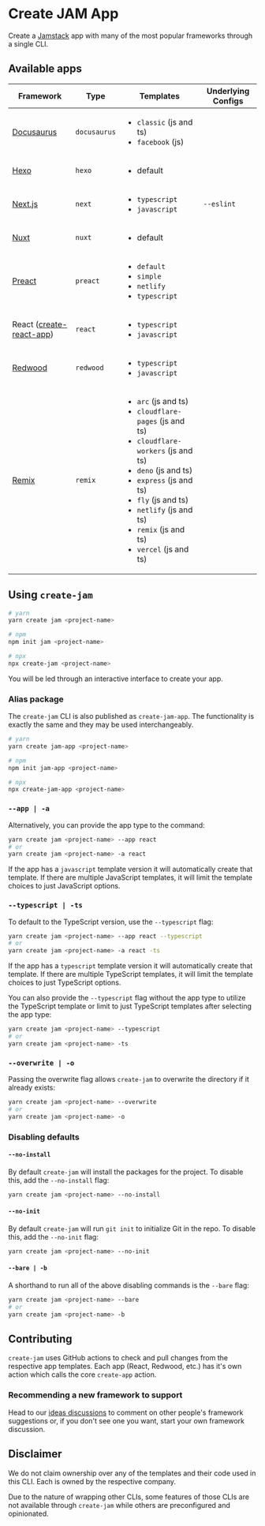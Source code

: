 # Create JAM App

Create a [Jamstack](https://jamstack.org) app with many of the most popular frameworks through a single CLI.

## Available apps

| Framework                                                | Type         | Templates                                                                                                                                                                                                                                                                                     | Underlying Configs |
| -------------------------------------------------------- | ------------ | --------------------------------------------------------------------------------------------------------------------------------------------------------------------------------------------------------------------------------------------------------------------------------------------- | ------------------ |
| [Docusaurus](https://docusaurus.io/)                     | `docusaurus` | <ul><li>`classic` (js and ts)</li><li>`facebook` (js)</li></ul>                                                                                                                                                                                                                               |                    |
| [Hexo](https://hexo.io/)                                 | `hexo`       | <ul><li>default</li></ul>                                                                                                                                                                                                                                                                     |                    |
| [Next.js](https://nextjs.org)                            | `next`       | <ul><li>`typescript`</li><li>`javascript`</li></ul>                                                                                                                                                                                                                                           | `--eslint`         |
| [Nuxt](https://nuxtjs.org/)                              | `nuxt`       | <ul><li>default</li></ul>                                                                                                                                                                                                                                                                     |                    |
| [Preact](https://preactjs.com/)                          | `preact`     | <ul><li>`default`</li><li>`simple`</li><li>`netlify`</li><li>`typescript`</li></ul>                                                                                                                                                                                                           |                    |
| React ([create-react-app](https://create-react-app.dev)) | `react`      | <ul><li>`typescript`</li><li>`javascript`</li></ul>                                                                                                                                                                                                                                           |                    |
| [Redwood](https://redwoodjs.com)                         | `redwood`    | <ul><li>`typescript`</li><li>`javascript`</li></ul>                                                                                                                                                                                                                                           |                    |
| [Remix](https://remix.run/)                              | `remix`      | <ul><li>`arc` (js and ts)</li><li>`cloudflare-pages` (js and ts)</li><li>`cloudflare-workers` (js and ts)</li><li>`deno` (js and ts)</li><li>`express` (js and ts)</li><li>`fly` (js and ts)</li><li>`netlify` (js and ts)</li><li>`remix` (js and ts)</li><li>`vercel` (js and ts)</li></ul> |                    |

## Using `create-jam`

```bash
# yarn
yarn create jam <project-name>

# npm
npm init jam <project-name>

# npx
npx create-jam <project-name>
```

You will be led through an interactive interface to create your app.

### Alias package

The `create-jam` CLI is also published as `create-jam-app`. The functionality is exactly the same and they may be used interchangeably.

```bash
# yarn
yarn create jam-app <project-name>

# npm
npm init jam-app <project-name>

# npx
npx create-jam-app <project-name>
```

### `--app | -a`

Alternatively, you can provide the app type to the command:

```bash
yarn create jam <project-name> --app react
# or
yarn create jam <project-name> -a react
```

If the app has a `javascript` template version it will automatically create that template.
If there are multiple JavaScript templates, it will limit the template choices to just JavaScript options.

### `--typescript | -ts`

To default to the TypeScript version, use the `--typescript` flag:

```bash
yarn create jam <project-name> --app react --typescript
# or
yarn create jam <project-name> -a react -ts
```

If the app has a `typescript` template version it will automatically create that template.
If there are multiple TypeScript templates, it will limit the template choices to just TypeScript options.

You can also provide the `--typescript` flag without the app type to utilize the TypeScript template or limit to just TypeScript templates after selecting the app type:

```bash
yarn create jam <project-name> --typescript
# or
yarn create jam <project-name> -ts
```

### `--overwrite | -o`

Passing the overwrite flag allows `create-jam` to overwrite the directory if it already exists:

```bash
yarn create jam <project-name> --overwrite
# or
yarn create jam <project-name> -o
```

### Disabling defaults

#### `--no-install`

By default `create-jam` will install the packages for the project. To disable this, add the `--no-install` flag:

```bash
yarn create jam <project-name> --no-install
```

#### `--no-init`

By default `create-jam` will run `git init` to initialize Git in the repo. To disable this, add the `--no-init` flag:

```bash
yarn create jam <project-name> --no-init
```

#### `--bare | -b`

A shorthand to run all of the above disabling commands is the `--bare` flag:

```bash
yarn create jam <project-name> --bare
# or
yarn create jam <project-name> -b
```

## Contributing

`create-jam` uses GitHub actions to check and pull changes from the respective app templates. Each app (React, Redwood, etc.) has it's own action which calls the core `create-app` action.

### Recommending a new framework to support

Head to our [ideas discussions](https://github.com/spencerlabs/create-jam/discussions/categories/ideas) to comment on other people's framework suggestions or, if you don't see one you want, start your own framework discussion.

## Disclaimer

We do not claim ownership over any of the templates and their code used in this CLI.
Each is owned by the respective company.

Due to the nature of wrapping other CLIs, some features of those CLIs are not available through `create-jam` while others are preconfigured and opinionated.
